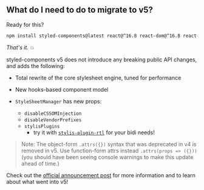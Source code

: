 ## What do I need to do to migrate to v5?

Ready for this?

```sh
npm install styled-components@latest react@^16.8 react-dom@^16.8 react-is@^16.8
```

_That's it._ 💥

styled-components v5 does not introduce any breaking public API changes, and adds the following:

- Total rewrite of the core stylesheet engine, tuned for performance

- New hooks-based component model

- `StyleSheetManager` has new props:
  - `disableCSSOMInjection`
  - `disableVendorPrefixes`
  - `stylisPlugins`
    - try it with [`stylis-plugin-rtl`](https://www.npmjs.com/package/stylis-plugin-rtl) for your bidi needs!

> Note: The object-form `.attrs({})` syntax that was deprecated in v4 is removed in v5. Use function-form attrs instead `.attrs(props => ({}))` (you should have been seeing console warnings to make this update ahead of time.)

Check out the [official announcement post](https://medium.com/styled-components/389747abd987) for more information and to learn about what went into v5!
